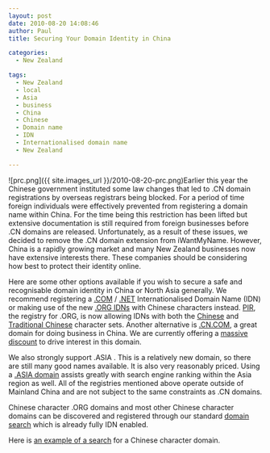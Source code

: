 ```yaml
---
layout: post
date: 2010-08-20 14:08:46
author: Paul
title: Securing Your Domain Identity in China

categories:
  - New Zealand

tags:
  - New Zealand
  - local
  - Asia
  - business
  - China
  - Chinese
  - Domain name
  - IDN
  - Internationalised domain name
  - New Zealand

---
```


![prc.png]({{ site.images_url }}/2010-08-20-prc.png)Earlier this year the Chinese government instituted some law changes that led to .CN 
domain registrations by overseas registrars being blocked. For a period of time foreign individuals were effectively prevented
 from registering a domain name within China. For the time being this restriction has been lifted but extensive documentation is still required 
from foreign businesses before .CN domains are released. Unfortunately, as a result of these issues, we decided to remove the 
.CN domain extension from iWantMyName. However, China is a rapidly growing market and many New Zealand businesses now have extensive interests there. These companies should be considering how best to protect their identity online. 

Here are some other options available if you wish to secure a safe and recognisable domain identity in China or North Asia generally. We 
recommend registering a [.COM](https://iwantmyname.co.nz/domains/com-domain-name-registration-for-commercial)
 / [.NET](https://iwantmyname.co.nz/domains/net-domain-name-registration-for-network) Internationalised
 Domain Name (IDN) or making use of the new [.ORG
 IDNs](https://iwantmyname.co.nz/idns/search-register-internationalised-domain-names) with Chinese characters instead. [PIR](http://pir.org/), the registry for .ORG, [](http://pir.org/)is now allowing IDNs with both the [Chinese](http://www.iana.org/domains/idn-tables/tables/cn_zh-cn_4.0.html)
 and [Traditional
 Chinese](http://www.iana.org/domains/idn-tables/tables/tw_zh-tw_4.0.html) character sets. Another alternative is [.CN.COM](https://iwantmyname.co.nz/domains/cn.com-chinese-domain-name-registration-for-china), a great domain for doing business in China. We are currently offering a [massive discount](https://iwantmyname.co.nz/domains/cn.com-chinese-domain-name-registration-for-china) to drive interest in this domain.

We also strongly support .ASIA . This is a relatively new domain, so there are still many good names available. It is also very reasonably priced. Using a [.ASIA domain](https://iwantmyname.co.nz/domains/asia-domain-name-registration-for-asia) assists greatly with search engine ranking within the Asia region as well. All of the registries mentioned above operate outside of Mainland China and are not subject to the same constraints as .CN domains.

Chinese character .ORG domains and most other Chinese character domains can be discovered and registered through our standard
 [domain search](https://iwantmyname.co.nz/) which is already 
fully IDN enabled.

Here is [an example of a search](https://iwantmyname.co.nz/search?domain=%E7%89%9B+%E5%90%89) for a Chinese character domain. 

### 

